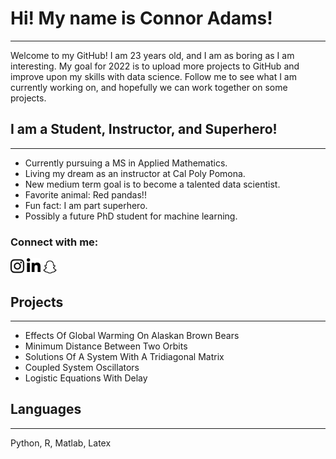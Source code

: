 
[//]: <> (Introducing myself)
# Hi! My name is Connor Adams!
___
[//]: <> (Quick bio summary)
Welcome to my GitHub! I am 23 years old, and I am as boring as I am interesting. My goal for 2022 is to upload more projects to GitHub and improve upon my skills with data science. Follow me to see what I am currently working on, and hopefully we can work together on some projects. 

[//]: <> (I have no fucking clue what I am doing.)

[//]: <> (Brief desciption of myself)
## I am a Student, Instructor, and Superhero!
___
- Currently pursuing a MS in Applied Mathematics.
- Living my dream as an instructor at Cal Poly Pomona.
- New medium term goal is to become a talented data scientist.
- Favorite animal: Red pandas!!
- Fun fact: I am part superhero.
- Possibly a future PhD student for machine learning.

### Connect with me:
[<img src="fa-instagram.svg" width="22">][instagram]
[<img src="fa-linkedin.svg" width="22">][linkedin]
[<img src="fa-snapchat.svg" width="22">][snapchat]


## Projects
___
- Effects Of Global Warming On Alaskan Brown Bears
- Minimum Distance Between Two Orbits
- Solutions Of A System With A Tridiagonal Matrix
- Coupled System Oscillators
- Logistic Equations With Delay

## Languages
___
Python, R, Matlab, Latex



[//]: <> (Links to social media and website in the future!)
[instagram]: https://instagram.com/cleeadams

[snapchat]: https://www.snapchat.com/add/cafferysmit?share_id=dxapTlfqlDg&locale=en-US

[linkedin]: https://www.linkedin.com/in/connor-adams-4a5449170/
